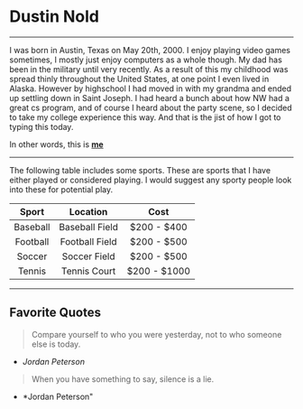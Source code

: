 # Dustin Nold
---
I was born in Austin, Texas on May 20th, 2000. I enjoy playing video games sometimes, I mostly just enjoy computers as a whole though. My dad has been in the military until very recently. As a result of this my childhood was spread thinly throughout the United States, at one point I even lived in Alaska. However by highschool I had moved in with my grandma and ended up settling down in Saint Joseph. I had heard a bunch about how NW had a great cs program, and of course I heard about the party scene, so I decided to take my college experience this way. And that is the jist of how I got to typing this today. 

In other words, this is **[me](DustinNoldPic.jpg)**

---
The following table includes some sports. These are sports that I have either played or considered playing. I would suggest any sporty people look into these for potential play.

| Sport | Location | Cost |
| :---: | :---: | :---: |
| Baseball | Baseball Field | $200 - $400 |
| Football | Football Field | $200 - $500 |
| Soccer | Soccer Field | $200 - $500 |
| Tennis | Tennis Court | $200 - $1000 |

---
## Favorite Quotes

> Compare yourself to who you were yesterday, not to who someone else is today.

- *Jordan Peterson*

> When you have something to say, silence is a lie.

- *Jordan Peterson"
